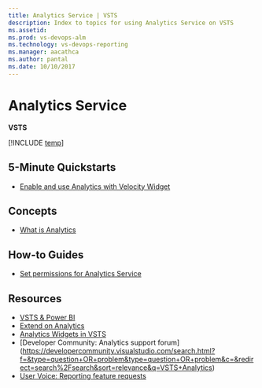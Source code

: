 ```yaml
---
title: Analytics Service | VSTS 
description: Index to topics for using Analytics Service on VSTS  
ms.assetid:  
ms.prod: vs-devops-alm
ms.technology: vs-devops-reporting
ms.manager: aacathca
ms.author: pantal
ms.date: 10/10/2017
---
```


# Analytics Service

**VSTS**  

[!INCLUDE [temp](../_shared/analytics-preview.md)]  

## 5-Minute Quickstarts
 - [Enable and use Analytics with Velocity Widget](../guidance/enable-analytics-Velocity.md)

## Concepts
- [What is Analytics](what-is-analytics.md)  


## How-to Guides
- [Set permissions for Analytics Service](analytics-security.md)

<!---
Future:

## Concepts:
Analytics Views
Understanding Analytics Service data Acquisition
-->

## Resources
- [VSTS & Power BI](../powerbi/index.md)
- [Extend on Analytics](../extend-analytics/index.md)
- [Analytics Widgets in VSTS](../guidance/analytics-widgets-VSTS.md)
- [Developer Community: Analytics support forum] (https://developercommunity.visualstudio.com/search.html?f=&type=question+OR+problem&type=question+OR+problem&c=&redirect=search%2Fsearch&sort=relevance&q=VSTS+Analytics)
- [User Voice: Reporting feature requests](https://visualstudio.uservoice.com/forums/330519-visual-studio-team-services/category/145257-dashboards-and-reporting)

<!---
Future:
Ax Pricing Model
Build Dashboard Widget in AX
-->
